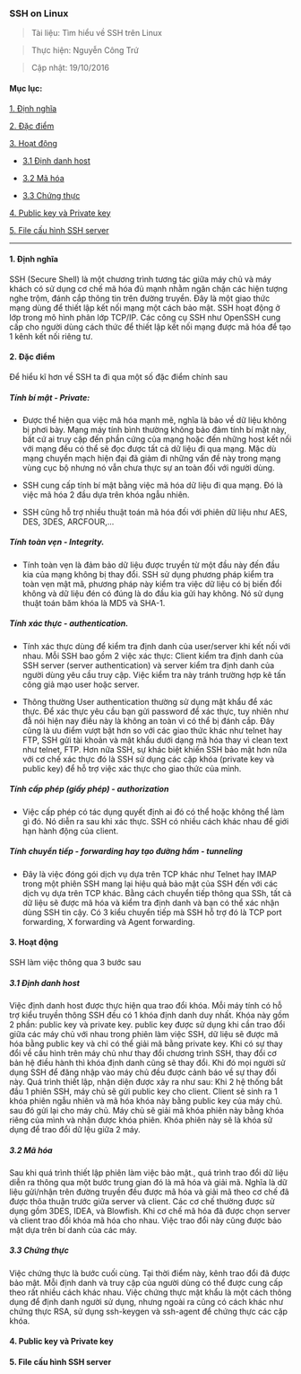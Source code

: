 
### SSH on Linux 

> Tài liệu: Tìm hiểu về SSH trên Linux

> Thực hiện: Nguyễn Công Trứ

> Cập nhật: 19/10/2016

#### Mục lục:

[1. Định nghĩa](#DinhNghia)

[2. Đặc điểm](#DacDiem)

[3. Hoạt động](#HoatDong)

- [3.1 Định danh host](#DinhDanh)

- [3.2 Mã hóa](#MaHoa)

- [3.3 Chứng thực](#ChungThuc)

[4. Public key và Private key](#Key)

[5. File cấu hình SSH server](FileConfig)

---

<a name="DinhNghia"></a>
#### 1. Định nghĩa

SSH (Secure Shell) là một chương trình tương tác giữa máy chủ và máy khách có sử dụng cơ chế mã hóa đủ mạnh nhằm ngăn chặn các hiện tượng nghe trộm, đánh cắp thông tin trên đường truyền. Đây là một giao thức mạng dùng để thiết lập kết nối mạng một cách bảo mật. SSH hoạt động ở lớp trong mô hình phân lớp TCP/IP. Các công cụ SSH như OpenSSH cung cấp cho người dùng cách thức để thiết lập kết nối mạng được mã hóa để tạo 1 kênh kết nối riêng tư.


<a name="DacDiem"></a>
#### 2. Đặc điểm

Để hiểu kĩ hơn về SSH ta đi qua một số đặc điểm chính sau

##### Tính bí mật - Private: 

- Được thể hiện qua việc mã hóa mạnh mẽ, nghĩa là bảo về dữ liệu không bị phơi bày. Mạng máy tính bình thường không bảo đảm tính bí mật này, bất cứ ai truy cập đến phần cứng của mạng hoặc đến những host kết nối với mạng đều có thể sẽ đọc được tất cả dữ liệu đi qua mạng. Mặc dù mạng chuyển mạch hiện đại đã giảm đi những vấn đề này trong mạng vùng cục bộ nhưng nó vẫn chưa thực sự an toàn đối với người dùng. 

- SSH cung cấp tính bí mật bằng việc mã hóa dữ liệu đi qua mạng. Đó là việc mã hóa 2 đầu dựa trên khóa ngẫu nhiên.

- SSH cũng hỗ trợ nhiều thuật toán mã hóa đối với phiên dữ liệu như AES, DES, 3DES, ARCFOUR,...

##### Tính toàn vẹn - Integrity.

- Tính toàn vẹn là đảm bảo dữ liệu được truyền từ một đầu này đến đầu kia của mạng không bị thay đổi. SSH sử dụng phương pháp kiểm tra toàn vẹn mật mã, phương pháp này kiểm tra việc dữ liệu có bị biến đổi không và dữ liệu đén có đúng là do đầu kia gửi hay không. Nó sử dụng thuật toán băm khóa là MD5 và SHA-1.

##### Tính xác thực - authentication.

- Tính xác thực dùng để kiểm tra định danh của user/server khi kết nối với nhau. Mỗi SSH bao gồm 2 việc xác thực: Client kiểm tra định danh của SSH server (server authentication) và server kiểm tra định danh của người dùng yêu cầu truy cập. Việc kiểm tra này tránh trường hợp kẽ tấn công giả mạo user hoặc server.

- Thông thường User authentication thường sử dụng mật khẩu để xác thực. Để xác thực yêu cầu bạn gửi password để xác thực, tuy nhiên như đẫ nói hiện nay điều này là không an toàn vì có thể bị đánh cắp. Đây cũng là ưu điểm vượt bật hơn so với các giao thức khác như telnet hay FTP, SSH gửi tài khoản và mật khẩu dưới dạng mã hóa thay vì clean text như telnet, FTP. Hơn nữa SSH, sự khác biệt khiến SSH bảo mật hơn nữa với cơ chế xác thực đó là SSH sử dụng các cặp khóa (private key và public key) để hỗ trợ việc xác thực cho giao thức của mình.

##### Tính cấp phép (giấy phép) - authorization

- Việc cấp phép có tác dụng quyết định ai đó có thể hoặc không thể làm gì đó. Nó diễn ra sau khi xác thực. SSH có nhiều cách khác nhau để giới hạn hành động của client.

##### Tính chuyển tiếp - forwarding hay tạo đường hầm - tunneling

- Đây là việc đóng gói dịch vụ dựa trên TCP khác như Telnet hay IMAP trong một phiên SSH mang lại hiệu quả bảo mật của SSH đến với các dịch vụ dựa trên TCP khác. Bằng cách chuyển tiếp thông qua SSh, tất cả dữ liệu sẽ được mã hóa và kiểm tra định danh và bạn có thể xác nhận dùng SSH tin cậy. Có 3 kiểu chuyển tiếp mà SSH hỗ trợ đó là TCP port forwarding, X forwarding và Agent forwarding.


<a name="HoatDong"></a>
#### 3. Hoạt động

SSH làm việc thông qua 3 bước sau

<a name="DinhDanh"></a>
##### 3.1 Định danh host

Việc định danh host được thực hiện qua trao đổi khóa. Mỗi máy tính có hỗ trợ kiểu truyền thông SSH đều có 1 khóa định danh duy nhất. Khóa này gồm 2 phần: public key và private key. public key được sử dụng khi cần trao đổi giữa các máy chủ với nhau trong phiên làm việc SSH, dữ liệu sẽ được mã hóa bằng public key và chỉ có thể giải mã bằng private key. Khi có sự thay đổi về cấu hình trên máy chủ như thay đổi chương trình SSH, thay đổi cơ bản hệ điều hành thì khóa định danh cũng sẽ thay đổi. Khi đó mọi người sử dụng SSH để đăng nhập vào máy chủ đều được cảnh báo về sự thay đổi này. Quá trình thiết lập, nhận diện được xảy ra như sau: Khi 2 hệ thống bắt đầu 1 phiên SSH, máy chủ sẽ gửi public key cho client. Client sẽ sinh ra 1 khóa phiên ngẫu nhiên và mã hóa khóa này bằng public key của máy chủ. sau đó gửi lại cho máy chủ. Máy chủ sẽ giải mã khóa phiên này bằng khóa riêng của mình và nhận được khóa phiên. Khóa phiên này sẽ là khóa sử dụng để trao đổi dữ lệu giữa 2 máy.

<a name="MaHoa"></a>
##### 3.2 Mã hóa

Sau khi quá trình thiết lập phiên làm việc bảo mật., quá trình trao đổi dữ liệu diễn ra thông qua một bước trung gian đó là mã hóa và giải mã. Nghĩa là dữ liệu gửi/nhận trên đường truyền đều được mã hóa và giải mã theo cơ chế đã được thõa thuận trước giữa server và client. Các cơ chế thường được sử dụng gồm 3DES, IDEA, và Blowfish. Khi cơ chế mã hóa đã được chọn server và client trao đổi khóa mã hóa cho nhau. Việc trao đổi này cũng được bảo mật dựa trên bí danh của các máy.

<a name="ChungThuc"></a>
##### 3.3 Chứng thực

Việc chứng thực là bước cuối cùng. Tại thời điểm này, kênh trao đổi đã được bảo mật. Mỗi định danh và truy cập của người dùng có thể được cung cấp theo rất nhiều cách khác nhau. Việc chứng thực mật khẩu là một cách thông dụng để định danh người sử dụng, nhưng ngoài ra cũng có cách khác như chứng thực RSA, sử dụng ssh-keygen và ssh-agent để chứng thực các cặp khóa.

<a name="Key"></a>
#### 4. Public key và Private key

<a name="FileConfig"></a>
#### 5. File cấu hình SSH server


